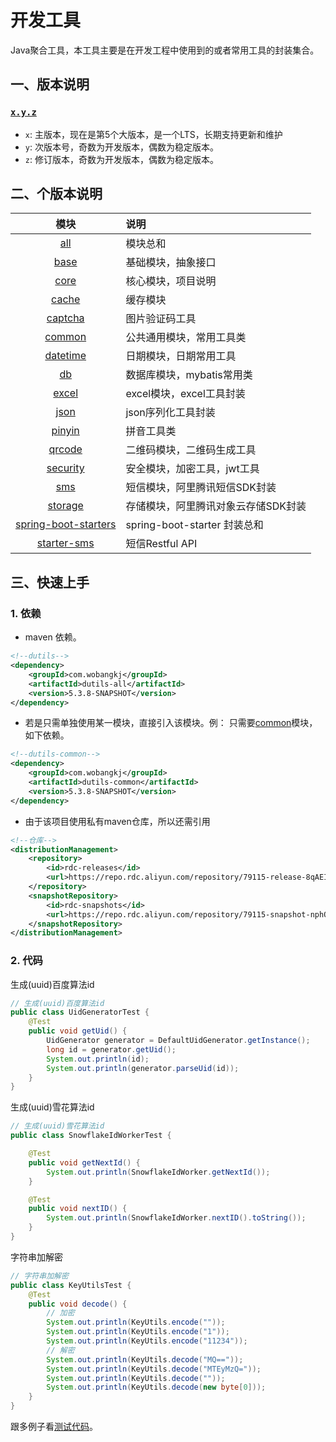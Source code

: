 # 开发工具

Java聚合工具，本工具主要是在开发工程中使用到的或者常用工具的封装集合。

## 一、版本说明

### **[`x.y.z`](./pom.xml)**

* `x`: 主版本，现在是第5个大版本，是一个LTS，长期支持更新和维护
* `y`: 次版本号，奇数为开发版本，偶数为稳定版本。
* `z`: 修订版本，奇数为开发版本，偶数为稳定版本。

## 二、个版本说明

| 模块 | 说明 | 
|:----:|:----|
| [all](./dutils-all/pom.xml) | 模块总和 |
| [base](./dutils-base/pom.xml) | 基础模块，抽象接口 | 
| [core](./dutils-core/pom.xml) | 核心模块，项目说明 |
| [cache](./dutils-cache/pom.xml) | 缓存模块 |
| [captcha](./dutils-captcha/pom.xml) | 图片验证码工具 |
| [common](./dutils-common/pom.xml) | 公共通用模块，常用工具类 |
| [datetime](./dutils-datetime/pom.xml) | 日期模块，日期常用工具 |
| [db](./dutils-db/pom.xml) | 数据库模块，mybatis常用类 |
| [excel](./dutils-excel/pom.xml) | excel模块，excel工具封装 |
| [json](./dutils-json/pom.xml) | json序列化工具封装 |
| [pinyin](./dutils-pinyin/pom.xml) | 拼音工具类 |
| [qrcode](./dutils-qrcode/pom.xml) | 二维码模块，二维码生成工具 |
| [security](./dutils-security/pom.xml) | 安全模块，加密工具，jwt工具 |
| [sms](./dutils-sms/pom.xml) | 短信模块，阿里腾讯短信SDK封装 |
| [storage](./dutils-storage/pom.xml) | 存储模块，阿里腾讯对象云存储SDK封装 |
| [spring-boot-starters](./spring-boot-starters/pom.xml) | spring-boot-starter 封装总和 |
| [starter-sms](./spring-boot-starters/starter-dutils-sms/pom.xml)| 短信Restful API |

## 三、快速上手

### 1. 依赖

* maven 依赖。

```xml
<!--dutils-->
<dependency>
    <groupId>com.wobangkj</groupId>
    <artifactId>dutils-all</artifactId>
    <version>5.3.8-SNAPSHOT</version>
</dependency>
```

* 若是只需单独使用某一模块，直接引入该模块。例： 只需要[common](./dutils-common/pom.xml)模块，如下依赖。

```xml
<!--dutils-common-->
<dependency>
    <groupId>com.wobangkj</groupId>
    <artifactId>dutils-common</artifactId>
    <version>5.3.8-SNAPSHOT</version>
</dependency>
```

* 由于该项目使用私有maven仓库，所以还需引用

```xml
<!--仓库-->
<distributionManagement>
    <repository>
        <id>rdc-releases</id>
        <url>https://repo.rdc.aliyun.com/repository/79115-release-8qAEIB/</url>
    </repository>
    <snapshotRepository>
        <id>rdc-snapshots</id>
        <url>https://repo.rdc.aliyun.com/repository/79115-snapshot-nphODc/</url>
    </snapshotRepository>
</distributionManagement>
```

### 2. 代码

生成(uuid)百度算法id

```java
// 生成(uuid)百度算法id
public class UidGeneratorTest {
	@Test
	public void getUid() {
		UidGenerator generator = DefaultUidGenerator.getInstance();
		long id = generator.getUid();
		System.out.println(id);
		System.out.println(generator.parseUid(id));
	}
}
```

生成(uuid)雪花算法id

```java
// 生成(uuid)雪花算法id
public class SnowflakeIdWorkerTest {

	@Test
	public void getNextId() {
		System.out.println(SnowflakeIdWorker.getNextId());
	}

	@Test
	public void nextID() {
		System.out.println(SnowflakeIdWorker.nextID().toString());
	}
}
```

字符串加解密

```java
// 字符串加解密
public class KeyUtilsTest {
	@Test
	public void decode() {
		// 加密
		System.out.println(KeyUtils.encode(""));
		System.out.println(KeyUtils.encode("1"));
		System.out.println(KeyUtils.encode("11234"));
		// 解密
		System.out.println(KeyUtils.decode("MQ=="));
		System.out.println(KeyUtils.decode("MTEyMzQ="));
		System.out.println(KeyUtils.decode(""));
		System.out.println(KeyUtils.decode(new byte[0]));
	}
}
```

跟多例子看[测试代码](dutils-base/src/test/java/com/wobangkj/utils)。